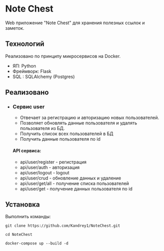 # Note Chest
Web приложение "Note Chest" для хранения полезных ссылок и заметок.

## Технологий
Реализовано по принципу микросервисов на Docker.
 - ЯП: Python 
 - Фреймворк: Flask 
 - SQL : SQLAlchemy (Postgres)

## Реализовано
- ### Сервис user
  - Отвечает за регистрацию и авторизацию новых пользователей.
  - Позволяет обновлять данные пользователя и удалять пользователя из БД. 
  - Получить список всех пользователей в БД
  - Получить данные пользователя по id

  #### API сервиса: 
  - api/user/register - регистрация
  - api/user/auth - авторизация
  - api/user/logout - logout
  - api/user/crud - обновление данных и удаление
  - api/user/get/all - получение списка пользователей
  - api/user/get - получение данных пользователя по id

## Установка

Выполнить команды: 

`git clone https://github.com/Kandrey1/NoteChest.git`

`cd NoteChest`

`docker-compose up --build -d`
